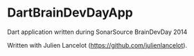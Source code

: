 DartBrainDevDayApp
==================

Dart application written during SonarSource BrainDevDay 2014

Written with Julien Lancelot (https://github.com/julienlancelot).

